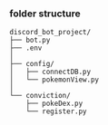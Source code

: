 ### folder structure

```
discord_bot_project/
├── bot.py
├── .env
│
├── config/
│   ├── connectDB.py
│   └── pokemonView.py
│
└── conviction/
    ├── pokeDex.py
    └── register.py
```







